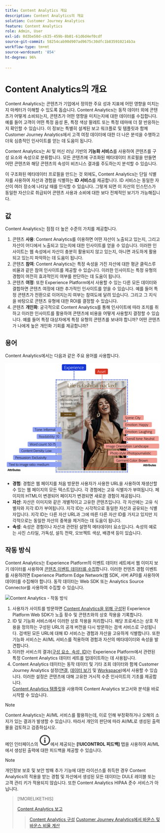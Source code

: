 ```yaml
---
title: Content Analytics 개요
description: Content Analytics의 개요
solution: Customer Journey Analytics
feature: Content Analytics
role: Admin, User
exl-id: 0d3be50d-c635-459b-8b01-61d6d4ef0cdf
source-git-commit: 58254cab90d907ad9675c30dfc1b835910214b3a
workflow-type: tm+mt
source-wordcount: '854'
ht-degree: 96%

---
```


# Content Analytics의 개요

Content Analytics는 콘텐츠가 기업에서 정의한 주요 성과 지표에 어떤 영향을 미치는지 마케터가 이해할 수 있도록 돕습니다. Content Analytics는 동작 데이터 외에 콘텐츠가 어떻게 소비되는지, 콘텐츠가 어떤 영향을 미치는지에 대한 데이터를 수집합니다. 예를 들어 고객이 어떤 특정 음성 톤, 특정 색상 팔레트 또는 특정 테마에 더 잘 반응하는지 확인할 수 있습니다. 이 정보는 특별히 설계된 보고 워크플로 및 템플릿과 함께 Customer Journey Analytics에서 고객 여정 데이터에 대한 더 나은 분석을 수행하고 더욱 심층적인 인사이트를 얻는 데 도움이 됩니다.

Content Analytics는 AI 및 머신 러닝 기반의 **기능화 서비스**&#x200B;를 사용하여 콘텐츠를 구성 요소와 속성으로 분류합니다. 모든 콘텐츠에 구조화된 메타데이터 프로필을 만들면 어떤 콘텐츠와 해당 콘텐츠의 속성이 비즈니스 결과를 주도하는지 분석할 수 있습니다.

이 구조화된 메타데이터 프로필을 만드는 것 외에도, Content Analytics는 단일 식별자를 사용하여 자산과 경험을 식별하는 **ID 서비스**&#x200B;를 제공합니다. ID 서비스는 동일한 자산이 여러 장소에 나타날 때를 인식할 수 있습니다. 그렇게 되면 이 자산의 인스턴스가 동일한 자산으로 취급되어 콘텐츠 사용과 소비에 대한 보다 전체적인 보기가 가능해집니다.

## 값

Content Analytics는 점점 더 높은 수준의 가치를 제공합니다.

1. 콘텐츠 **사용**: Content Analytics를 이용하면 어떤 자산이 노출되고 있는지, 그리고 자산이 어디에서 노출되고 있는지에 대한 인사이트를 얻을 수 있습니다. 이러한 인사이트는 웹 속성에서 자산이 충분히 활용되지 않고 있는지, 아니면 과도하게 활용되고 있는지 파악하는 데 도움이 됩니다.
1. 콘텐츠 **참여**: Content Analytics는 특정 속성을 가진 자산에 대한 평균 클릭스루 비율과 같은 참여 인사이트를 제공할 수 있습니다. 이러한 인사이트는 특정 유형의 경험이 여전히 효과적인지 여부를 판단하는 데 도움이 됩니다.
1. 콘텐츠 **여정**: 또한 Experience Platform에서 사용할 수 있는 다른 모든 데이터와 결합하면 콘텐츠 여정에 대한 추가적인 인사이트를 얻을 수 있습니다. 예를 들어 특정 콘텐츠가 전환으로 이어지는지 여부는 참여도에 달려 있습니다. 그리고 그 지식을 바탕으로 콘텐츠 유형에 대한 ROI를 결정할 수 있습니다.
1. 콘텐츠 **개인화**: 궁극적으로 Content Analytics를 통해 인사이트에 따라 조치를 취하고 이러한 인사이트를 활용하여 콘텐츠에 비용을 어떻게 사용할지 결정할 수 있습니다. 예를 들어 특정 대상자에게 특정 유형의 콘텐츠를 보내야 합니까? 어떤 콘텐츠가 나에게 높은 개인화 기회를 제공합니까?

## 용어

Content Analytics에서는 다음과 같은 주요 용어를 사용합니다.

![자산 및 경험](/help/content-analytics/assets/content-analytics-experience-asset.png)

* **경험**: 경험은 웹 페이지를 처음 방문한 사용자가 사용한 URL을 사용하여 재생산할 수 있는 웹 페이지의 모든 텍스트입니다. 각 경험에는 고유 식별자가 부여됩니다. 페이지의 HTML이 변경되어 페이지가 변경되면 새로운 경험이 제공됩니다.
* **자산**: 자산은 이미지와 같은 개별적이고 고유한 콘텐츠입니다. 각 자산에는 고유 식별자와 지각 ID가 부여됩니다. 지각 ID는 시각적으로 동일한 자산과 공유되는 식별자입니다. 지각 ID는 다른 자산 URL과 그에 따른 다른 자산 ID를 가지고 있지만 지각적으로는 동일한 자산의 중복을 제거하는 데 도움이 됩니다.
* **속성**: 속성은 경험이나 자산과 관련된 설명적 메타데이터 요소입니다. 속성의 예로는 사진 스타일, 가독성, 설득 전략, 오브젝트 색상, 배경색 등이 있습니다.

## 작동 방식

Content Analytics는 Experience Platform의 이벤트 데이터 세트에서 웹 이미지 보기 데이터를 사용하여 [콘텐츠 이벤트 데이터를 수집](config/datacollection.md)합니다. 이러한 컨텐츠 경험 이벤트를 사용하려면 Experience Platform Edge Network(웹 SDK, 서버 API)를 사용하여 데이터를 수집해야 합니다. 동작 데이터는 Web SDK 또는 Analytics Source Connector를 사용하여 수집할 수 있습니다.

![Content Analytics - 작동 방식](assets/aca-overview.gif)

1. 사용자가 사이트를 방문하면 [Content Analytics을 위해 구성](config/configuration.md)된 Experience Platform Web SDK가 노출 횟수 및 콘텐츠와의 상호 작용을 기록합니다.
1. ID 및 기능화 서비스에서 이러한 상호 작용을 처리합니다. 해당 프로세스는 상호 작용을 정의하는 구성된 URL의 공개 버전을 다시 방문하는 검색 서비스로 구성됩니다. 검색된 모든 URL에 대해 ID 서비스는 경험과 자산을 고유하게 식별합니다. 또한 기능화 서비스는 AI/ML 서비스를 적용하여 경험과 자산의 메타데이터와 속성을 발견합니다.
1. 이러한 서비스의 결과([구성 요소, 속성, ID](/help/content-analytics/report/components.md))는 Experience Platform에서 관련된 특정 Content Analytics 데이터 세트를 업데이트하는 데 사용됩니다.
1. Content Analytics 데이터는 동작 데이터 및 기타 조회 데이터와 함께 Customer Journey Analytics 설정([연결](/help/connections/overview.md), [데이터 보기](/help/data-views/data-views.md) 및 [Workspace](/help/analysis-workspace/home.md))에서 사용할 수 있습니다. 이러한 설정은 콘텐츠에 대해 고유한 거시적 수준 인사이트의 기초를 제공합니다. <br/>[Content Analytics 템플릿](/help/content-analytics/report/report.md#template)을 사용하여 Content Analytics 보고서와 분석을 바로 시작할 수 있습니다.


>[!NOTE]
>
>Content Analytics는 AI/ML 서비스를 활용하는데, 이로 인해 부정확하거나 오해의 소지가 있는 결과가 발생할 수 있습니다. 따라서 개인의 판단에 따라 AI/ML로 생성된 출력물을 검토하고 검증하십시오.
>
>메인 인터페이스의 ![InfoOutline](/help/assets/icons/InfoOutline.svg)에서 제공되는 **[!UICONTROL 피드백]** 탭을 사용하여 AI/ML에서 생성된 출력에 대한 피드백을 제공할 수 있습니다.
>

>[!NOTE]
>
>개인정보 보호 및 보안 방패 추가 기능에 대한 라이선스를 취득한 경우 Content Analytics의 적용을 받는 경험 및 자산에서 생성된 모든 데이터는 DULE 레이블 또는 고객 관리 키가 적용되지 않습니다. 또한 Content Analytics HIPAA 준수 서비스가 아닙니다.
>


>[!MORELIKETHIS]
>
>[Content Analytics 보고](report/report.md)
>>[Content Analytics 구성](config/configuration.md)
>>[Customer Journey Analytics에서 바운스 및 바운스 비율 계산](https://experienceleaguecommunities.adobe.com/t5/adobe-analytics-blogs/calculating-bounces-amp-bounce-rate-in-adobe-customer-journey/ba-p/706446#M454)
>

